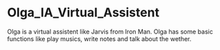 # Olga_IA_Virtual_Assistent
 Olga is a virtual assistent like Jarvis from Iron Man.  Olga has some basic functions like play musics, write notes and talk about the wether. 
